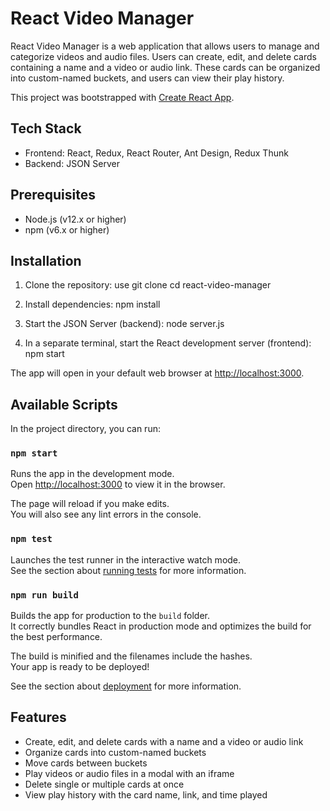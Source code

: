 # React Video Manager

React Video Manager is a web application that allows users to manage and categorize videos and audio files. Users can create, edit, and delete cards containing a name and a video or audio link. These cards can be organized into custom-named buckets, and users can view their play history.

This project was bootstrapped with [Create React App](https://github.com/facebook/create-react-app).

## Tech Stack

- Frontend: React, Redux, React Router, Ant Design, Redux Thunk
- Backend: JSON Server

## Prerequisites

- Node.js (v12.x or higher)
- npm (v6.x or higher)

## Installation

1. Clone the repository:
use git clone 
cd react-video-manager


2. Install dependencies:
npm install


3. Start the JSON Server (backend):
node server.js


4. In a separate terminal, start the React development server (frontend):
npm start


The app will open in your default web browser at [http://localhost:3000](http://localhost:3000).

## Available Scripts

In the project directory, you can run:

### `npm start`

Runs the app in the development mode.\
Open [http://localhost:3000](http://localhost:3000) to view it in the browser.

The page will reload if you make edits.\
You will also see any lint errors in the console.

### `npm test`

Launches the test runner in the interactive watch mode.\
See the section about [running tests](https://facebook.github.io/create-react-app/docs/running-tests) for more information.

### `npm run build`

Builds the app for production to the `build` folder.\
It correctly bundles React in production mode and optimizes the build for the best performance.

The build is minified and the filenames include the hashes.\
Your app is ready to be deployed!

See the section about [deployment](https://facebook.github.io/create-react-app/docs/deployment) for more information.

## Features

- Create, edit, and delete cards with a name and a video or audio link
- Organize cards into custom-named buckets
- Move cards between buckets
- Play videos or audio files in a modal with an iframe
- Delete single or multiple cards at once
- View play history with the card name, link, and time played

